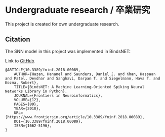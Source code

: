 # Undergraduate research / 卒業研究

This project is created for own undergraduate research.


## Citation

The SNN model in this project was implemented in BindsNET:

Link to [GitHub](https://github.com/Hananel-Hazan/bindsnet).

```
@ARTICLE{10.3389/fninf.2018.00089,
	AUTHOR={Hazan, Hananel and Saunders, Daniel J. and Khan, Hassaan and Patel, Devdhar and Sanghavi, Darpan T. and Siegelmann, Hava T. and Kozma, Robert},
	TITLE={BindsNET: A Machine Learning-Oriented Spiking Neural Networks Library in Python},
	JOURNAL={Frontiers in Neuroinformatics},
	VOLUME={12},
	PAGES={89},
	YEAR={2018},
	URL={https://www.frontiersin.org/article/10.3389/fninf.2018.00089},
	DOI={10.3389/fninf.2018.00089},
	ISSN={1662-5196},
}
```
